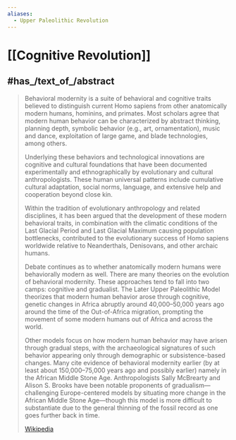 ```yaml
---
aliases:
  - Upper Paleolithic Revolution
---
```


# [[Cognitive Revolution]] 



## #has_/text_of_/abstract 

> Behavioral modernity is a suite of behavioral and cognitive traits believed to distinguish current Homo sapiens from other anatomically modern humans, hominins, and primates. Most scholars agree that modern human behavior can be characterized by abstract thinking, planning depth, symbolic behavior (e.g., art, ornamentation), music and dance, exploitation of large game, and blade technologies, among others.
>
> Underlying these behaviors and technological innovations are cognitive and cultural foundations that have been documented experimentally and ethnographically by evolutionary and cultural anthropologists. These human universal patterns include cumulative cultural adaptation, social norms, language, and extensive help and cooperation beyond close kin.
>
> Within the tradition of evolutionary anthropology and related disciplines, it has been argued that the development of these modern behavioral traits, in combination with the climatic conditions of the Last Glacial Period and Last Glacial Maximum causing population bottlenecks, contributed to the evolutionary success of Homo sapiens worldwide relative to Neanderthals, Denisovans, and other archaic humans.
>
> Debate continues as to whether anatomically modern humans were behaviorally modern as well. There are many theories on the evolution of behavioral modernity. These approaches tend to fall into two camps: cognitive and gradualist. The Later Upper Paleolithic Model theorizes that modern human behavior arose through cognitive, genetic changes in Africa abruptly around 40,000–50,000 years ago around the time of the Out-of-Africa migration, prompting the movement of some modern humans out of Africa and across the world.
>
> Other models focus on how modern human behavior may have arisen through gradual steps, with the archaeological signatures of such behavior appearing only through demographic or subsistence-based changes. Many cite evidence of behavioral modernity earlier (by at least about 150,000–75,000 years ago and possibly earlier) namely in the African Middle Stone Age. Anthropologists Sally McBrearty and Alison S. Brooks have been notable proponents of gradualism—challenging Europe-centered models by situating more change in the African Middle Stone Age—though this model is more difficult to substantiate due to the general thinning of the fossil record as one goes further back in time.
>
> [Wikipedia](https://en.wikipedia.org/wiki/Behavioral%20modernity) 


